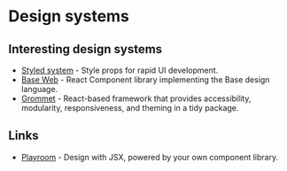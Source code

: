 # Design systems

## Interesting design systems

- [Styled system](https://styled-system.com/) - Style props for rapid UI development.
- [Base Web](https://github.com/uber-web/baseui) - React Component library implementing the Base design language.
- [Grommet](https://github.com/grommet/grommet) - React-based framework that provides accessibility, modularity, responsiveness, and theming in a tidy package.

## Links

- [Playroom](https://github.com/seek-oss/playroom) - Design with JSX, powered by your own component library.

